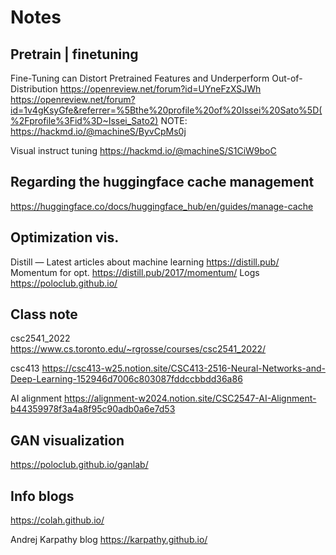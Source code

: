 # Notes

## Pretrain | finetuning 
Fine-Tuning can Distort Pretrained Features and Underperform Out-of-Distribution
https://openreview.net/forum?id=UYneFzXSJWh
https://openreview.net/forum?id=1v4gKsyGfe&referrer=%5Bthe%20profile%20of%20Issei%20Sato%5D(%2Fprofile%3Fid%3D~Issei_Sato2)
NOTE: https://hackmd.io/@machineS/ByvCpMs0j

Visual instruct tuning
https://hackmd.io/@machineS/S1CiW9boC

## Regarding the huggingface cache management
https://huggingface.co/docs/huggingface_hub/en/guides/manage-cache

## Optimization vis.
Distill — Latest articles about machine learning
https://distill.pub/
Momentum for opt.
https://distill.pub/2017/momentum/
Logs
https://poloclub.github.io/

## Class note
csc2541_2022
https://www.cs.toronto.edu/~rgrosse/courses/csc2541_2022/

csc413
https://csc413-w25.notion.site/CSC413-2516-Neural-Networks-and-Deep-Learning-152946d7006c803087fddccbbdd36a86

AI alignment
https://alignment-w2024.notion.site/CSC2547-AI-Alignment-b44359978f3a4a8f95c90adb0a6e7d53

## GAN visualization
https://poloclub.github.io/ganlab/

## Info blogs
https://colah.github.io/

Andrej Karpathy blog
https://karpathy.github.io/


